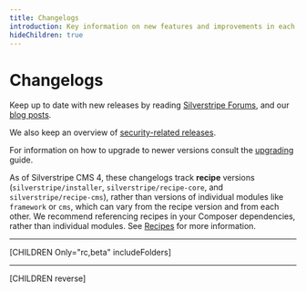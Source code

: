 ```yaml
---
title: Changelogs
introduction: Key information on new features and improvements in each version.
hideChildren: true
---
```


# Changelogs

Keep up to date with new releases by reading [Silverstripe Forums](https://forum.silverstripe.org/c/releases),
and our [blog posts](http://silverstripe.org/blog/tag/release).

We also keep an overview of [security-related releases](http://silverstripe.org/security-releases/).

For information on how to upgrade to newer versions consult the [upgrading](/upgrading) guide.

As of Silverstripe CMS 4, these changelogs track **recipe** versions (`silverstripe/installer`, `silverstripe/recipe-core`, and `silverstripe/recipe-cms`), rather than versions of individual modules like `framework` or `cms`, which can vary from the recipe version and from each other. We recommend referencing recipes in your Composer dependencies, rather than individual modules. See [Recipes](/getting_started/recipes) for more information.

___

[CHILDREN Only="rc,beta" includeFolders]

___

[CHILDREN reverse]
